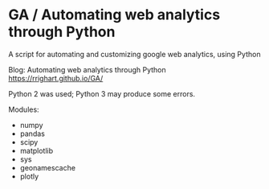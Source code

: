 # GA / Automating web analytics through Python
A script for automating and customizing google web analytics, using Python 


Blog:
Automating web analytics through Python
https://rrighart.github.io/GA/

Python 2 was used; Python 3 may produce some errors.

Modules:
* numpy
* pandas
* scipy
* matplotlib
* sys
* geonamescache
* plotly

